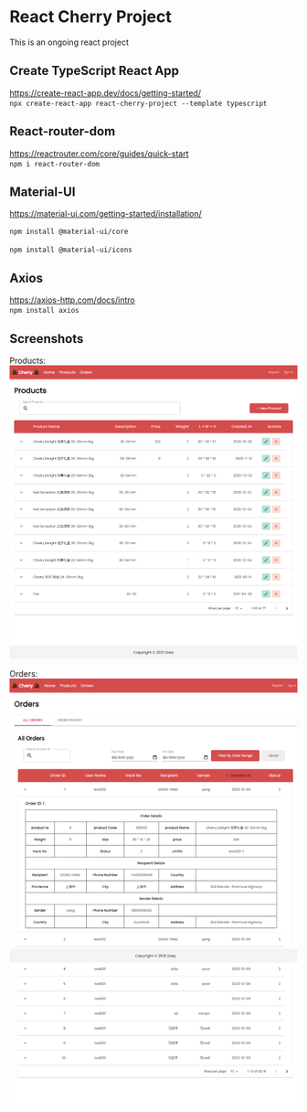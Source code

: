 # React Cherry Project
This is an ongoing react project

## Create TypeScript React App
https://create-react-app.dev/docs/getting-started/   
`npx create-react-app react-cherry-project --template typescript`   

## React-router-dom
https://reactrouter.com/core/guides/quick-start   
`npm i react-router-dom`

## Material-UI
https://material-ui.com/getting-started/installation/
```
npm install @material-ui/core

npm install @material-ui/icons
```

## Axios
https://axios-http.com/docs/intro   
`npm install axios`

## Screenshots
Products:   
<img src="https://github.com/JingyiNiu/react-cherry-project/blob/master/public/screenshots/products.png" width=600>  

Orders:   
<img src="https://github.com/JingyiNiu/react-cherry-project/blob/master/public/screenshots/orders.png" width=600>   

